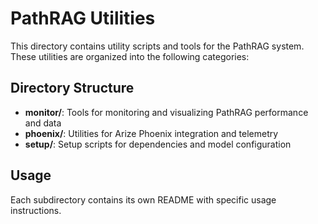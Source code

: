 # PathRAG Utilities

This directory contains utility scripts and tools for the PathRAG system. These utilities are organized into the following categories:

## Directory Structure

- **monitor/**: Tools for monitoring and visualizing PathRAG performance and data
- **phoenix/**: Utilities for Arize Phoenix integration and telemetry
- **setup/**: Setup scripts for dependencies and model configuration

## Usage

Each subdirectory contains its own README with specific usage instructions.
